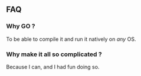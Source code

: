 ## FAQ

### Why GO ?

To be able to compile it and run it natively on *any* OS.

### Why make it all so complicated ?

Because I can, and I had fun doing so.